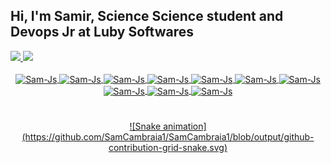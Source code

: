 ## Hi, I'm Samir, Science Science student and Devops Jr at Luby Softwares

<div>
  <a href="https://github.com/SamCambraia1">
  <img height="180em" src="https://github-readme-stats.vercel.app/api?username=SamCambraia1&show_icons=true&theme=dark&include_all_commits=true&count_private=true"/>
  <img height="180em" src="https://github-readme-stats.vercel.app/api/top-langs/?username=SamCambraia1&layout=compact&langs_count=7&theme=dark"/>
</div>
  
<div align=center>
  <div style="display: inline_block"><br>
  <img align="center" alt="Sam-Js" height="25" width="70" src="https://img.shields.io/badge/Linux-FCC624?style=for-the-badge&logo=linux&logoColor=black"> 
  <img align="center" alt="Sam-Js" height="25" width="70" src="https://img.shields.io/badge/Ubuntu-E95420?style=for-the-badge&logo=ubuntu&logoColor=white">
  <img align="center" alt="Sam-Js" height="25" width="70" src="https://img.shields.io/badge/C-00599C?style=for-the-badge&logo=c&logoColor=white">
  <img align="center" alt="Sam-Js" height="25" width="70" src="https://img.shields.io/badge/C%2B%2B-00599C?style=for-the-badge&logo=c%2B%2B&logoColor=white">
  <img align="center" alt="Sam-Js" height="25" width="70" src="https://img.shields.io/badge/Java-ED8B00?style=for-the-badge&logo=java&logoColor=white">
  <img align="center" alt="Sam-Js" height="25" width="70" src="https://img.shields.io/badge/Docker-0db7ed?style=for-the-badge&logo=docker&logoColor=white">
  <img align="center" alt="Sam-Js" height="25" width="70" src="https://img.shields.io/badge/kubernetes-%23326ce5.svg?style=for-the-badge&logo=kubernetes&logoColor=white">
  <img align="center" alt="Sam-Js" height="25" width="70" src="https://img.shields.io/badge/jenkins-%232C5263.svg?style=for-the-badge&logo=jenkins&logoColor=white">
  <img align="center" alt="Sam-Js" height="25" width="70" src="https://img.shields.io/badge/AWS-%23FF9900.svg?style=for-the-badge&logo=amazon-aws&logoColor=white">
  <img align="center" alt="Sam-Js" height="25" width="70" src="https://img.shields.io/badge/AWS-%23FF9900.svg?style=for-the-badge&logo=amazon-aws&logoColor=white">
  
</div>
  
  #
  #
  <div>
  ![Snake animation](https://github.com/SamCambraia1/SamCambraia1/blob/output/github-contribution-grid-snake.svg)
  </div>
